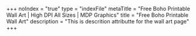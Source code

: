 +++
noIndex = "true"
type = "indexFile"
metaTitle = "Free Boho Printable Wall Art | High DPI All Sizes | MDP Graphics"
title = "Free Boho Printable Wall Art"
description = "This is descrition attributte for the wall art page"
+++
